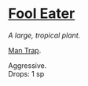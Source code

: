 # [Fool Eater](https://5e.tools/bestiary.html#mantrap_toa)

*A large, tropical plant.*

[Man Trap](https://5e.tools/bestiary.html#mantrap_toa).

Aggressive.  
Drops: 1 sp  
